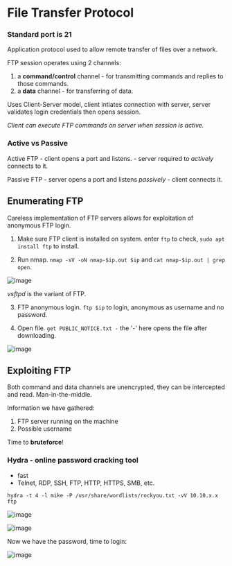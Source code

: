 # File Transfer Protocol

### Standard port is 21

Application protocol used to allow remote transfer of files over a network. 

FTP session operates using 2 channels:

  1. a **command/control** channel
    - for transmitting commands and replies to those commands.
  2. a **data** channel
    - for transferring of data.
    
 Uses Client-Server model, client intiates connection with server, server validates login credentials then opens session.
 
 *Client can execute FTP commands on server when session is active.*
 
 ### Active vs Passive
 
 Active FTP - client opens a port and listens.
            - server required to *actively* connects to it.
 
 Passive FTP - server opens a port and listens *passively*
             - client connects it.

## Enumerating FTP

Careless implementation of FTP servers allows for exploitation of anonymous FTP login.

1. Make sure FTP client is installed on system. enter ``ftp`` to check, ``sudo apt install ftp`` to install.

2. Run nmap. ``nmap -sV -oN nmap-$ip.out $ip`` and ``cat nmap-$ip.out | grep open``.

  ![image](https://user-images.githubusercontent.com/80155116/111871089-4c94b280-89ed-11eb-8a3a-f3bde572c85d.png)

*vsftpd* is the variant of FTP.

3. FTP anonymous login. ``ftp $ip`` to login, anonymous as username and no password.

4. Open file. ``get PUBLIC_NOTICE.txt -`` the '-' here opens the file after downloading.

![image](https://user-images.githubusercontent.com/80155116/111871391-a5b11600-89ee-11eb-8002-077a203e72fb.png)

## Exploiting FTP

Both command and data channels are unencrypted, they can be intercepted and read. Man-in-the-middle.

Information we have gathered:
  1. FTP server running on the machine
  2. Possible username
 
 Time to **bruteforce**!
 
 ### Hydra - online password cracking tool
 
 - fast
 - Telnet, RDP, SSH, FTP, HTTP, HTTPS, SMB, etc.

``hydra -t 4 -l mike -P /usr/share/wordlists/rockyou.txt -vV 10.10.x.x ftp``

![image](https://user-images.githubusercontent.com/80155116/111871648-245a8300-89f0-11eb-8ed0-3f151c7a1234.png)

![image](https://user-images.githubusercontent.com/80155116/111871885-443e7680-89f1-11eb-8022-0853a2e5b29a.png)

Now we have the password, time to login:

![image](https://user-images.githubusercontent.com/80155116/111871904-5e785480-89f1-11eb-9292-c1ba34b98b9a.png)


 
 





